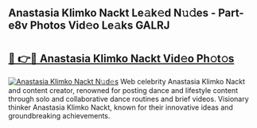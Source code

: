 ## Anastasia Klimko Nackt Le𝚊k𝚎d N𝚞𝚍es - Part-e8v Photos Vid𝚎o Le𝚊ks GALRJ

# <h2><a href="http://fb7vu0.evod.top/?m=Anastasia+Klimko+Nackt">🔗 👉🔴 Anastasia Klimko Nackt Vid𝚎o Ph𝚘t𝚘s</a></h2>

[![Anastasia Klimko Nackt N𝚞d𝚎s](https://i.imgur.com/8V9OHl7.gif)](http://fb7vu0.evod.top/?m=Anastasia+Klimko+Nackt)
Web celebrity Anastasia Klimko Nackt and content creator, renowned for posting dance and lifestyle content through solo and collaborative dance routines and brief videos. Visionary thinker Anastasia Klimko Nackt, known for their innovative ideas and groundbreaking achievements. 
